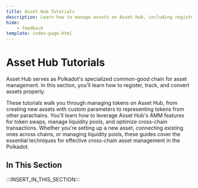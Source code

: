 ```yaml
---
title: Asset Hub Tutorials
description: Learn how to manage assets on Asset Hub, including registering local and foreign assets and converting between different asset types.
hide: 
    - feedback
template: index-page.html
---
```


# Asset Hub Tutorials

Asset Hub serves as Polkadot's specialized common-good chain for asset management. In this section, you'll learn how to register, track, and convert assets properly. 

These tutorials walk you through managing tokens on Asset Hub, from creating new assets with custom parameters to representing tokens from other parachains. You'll learn how to leverage Asset Hub's AMM features for token swaps, manage liquidity pools, and optimize cross-chain transactions. Whether you're setting up a new asset, connecting existing ones across chains, or managing liquidity pools, these guides cover the essential techniques for effective cross-chain asset management in the Polkadot. 

## In This Section

:::INSERT_IN_THIS_SECTION:::